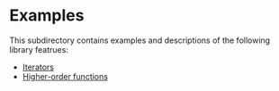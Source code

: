 # Examples

This subdirectory contains examples and descriptions of the following library featrues:

 - [Iterators](iterators.md)
 - [Higher-order functions](functions.md)